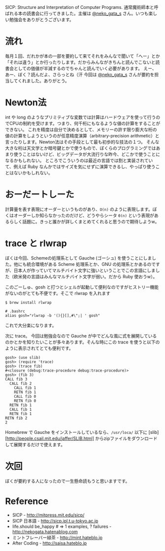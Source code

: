 SICP: Structure and Interpretation of Computer Programs. 通常魔術師本と呼ばれる本の読書会に行ってきました。主催は [@neko_gata_s][] さん。いつも楽しい勉強会をありがとうございます。

# 流れ
毎月１回、だれかが本の一部を要約して来てそれをみんなで聞いて「へー」とか「それは違う」とか行ったりします。だからみんながきちんと読んでこないと読書会としての価値が半減するのでちゃんと読んでいく必要があります。
えー、あー、ぼく？読んだよ、さらっとね（汗
今回は [@neko_gata_s][] さんが要約を担当してくれました。ありがとう。

# Newton法
int や long のようなプリミティブな変数では計算はハードウェアを使って行うのでCPUの制約を受けます。つまり、何千桁にもなるような値の計算をすることができない。
これを精度は自分で決めるとして、メモリーの許す限り膨大な桁の値の計算をしようというのが任意精度演算（arbitrary-precision arithmetic）と言ったりします。Newton法はその手段として最も初歩的な技法の１つ。
そんな大きな桁は天文学とか暗号鍵とかで使うもので、ぼくらのプログラミングではあまり使うことはないけど、ビッグデータが大流行りな昨今、どこかで使うことになるかもしれない。
ところでこういうのは最近の言語では割と実装されていて、例えば Ruby なんかではサイズを気にせずに演算できるし、やっぱり使うことはないかもしれない。

# おーだートしーた
計算量を表す表現にオーダーというものがあり、`O(n)` のように表現します。ぼくはオーダーしか知らなかったのだけど、どうやらシータ `Θ(n)` という表現があるらしく話題に。きっと誰かが詳しくまとめてくれると思うので期待しようw。

# trace と rlwrap
ぼくは今回、Schemeの処理系として Gauche (ゴーシュ) を使うことにしました。他にも統合環境がある Scheme 処理系とか、GNU の処理系とかあるのですが、日本人が作っていてマルチバイト文字に強いということでこの言語にしました（欧米発の言語はみんなマルチバイト文字が弱い。だから Ruby 使おうw）。

このごーしゅ、gosh と打つとシェルが起動して便利なのですがヒストリー機能がないのがとても不便です。そこで rlwrap を入れます

    $ brew install rlwrap

    # .bashrc
    alias gosh="rlwrap -b '(){}[],#\";| ' gosh"

これで大分楽になります。

次に trace。
今回は勉強会なので Gauche が中でどんな風に式を展開しているのかとかを知りたいことが多々あります。そんな時にこの trace を使うと以下のように表示されてとても便利です。

    gosh> (use slib)
    gosh> (require 'trace)
    gosh> (trace fib)
    #<closure (debug:trace-procedure debug:trace-procedure)>
    gosh> (fib 3)
    CALL fib 3
      CALL fib 2
        CALL fib 1
        RETN fib 1
        CALL fib 0
        RETN fib 0
      RETN fib 1
      CALL fib 1
      RETN fib 1
    RETN fib 2
    2  


Homebrew で Gauche をインストールしているなら、`/usr/loca/` 以下に [slib][http://people.csail.mit.edu/jaffer/SLIB.html] からzipファイルをダウンロードして展開するだけで使えます。

# 次回
ぼくが要約する人になったので一生懸命読もうと思いますです。

# Reference
* SICP - http://mitpress.mit.edu/sicp/
* SICP 日本語 - http://sicp.ipl.t.u-tokyo.ac.jp
* life.should be_happy # => 1 examples, ? failures - http://nekogata.hatenablog.com
* ミントフレーバー緑茶 - http://mint.hateblo.jp
* After Coding - http://saisa.hateblo.jp

[@neko_gata_s]: http://twitter.com/neko_gata_s
